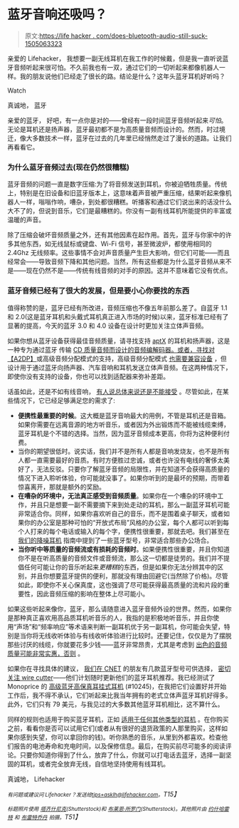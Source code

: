 # 蓝牙音响还吸吗？

> 原文:[https://life hacker . com/does-bluetooth-audio-still-suck-1505063323](https://lifehacker.com/does-bluetooth-audio-still-suck-1505063323)

亲爱的 Lifehacker，
我想要一副无线耳机在我工作的时候戴，但是我一直听说蓝牙音频听起来很可怕。不久前我也有一双，通过它们的一切听起来都像机器人一样。我的朋友说他们已经走了很长的路。结论是什么？这年头蓝牙耳机好听吗？

Watch

真诚地，
蓝牙

亲爱的蓝牙，
好吧，有一点你是对的——曾经有一段时间蓝牙音频听起来*可怕*。无论是耳机还是扬声器，蓝牙最初都不是为高质量音频而设计的。然而，时过境迁，像大多数技术一样，蓝牙在过去的几年里已经悄然走过了漫长的道路。让我们再看看它。

### 为什么蓝牙音频过去(现在仍然很糟糕)

蓝牙音频的问题一直是数字压缩:为了将音频发送到耳机，你被迫牺牲质量。传统上，特别是在旧设备和旧蓝牙版本上，这意味着声音被严重压缩，结果听起来像机器人一样，嗡嗡作响，嘈杂，到处都很糟糕。听播客和通过它们说出来的话没什么大不了的，但说到音乐，它们是最糟糕的。你没有一副有线耳机所能提供的丰富或温暖的声音。

除了压缩会破坏音频质量之外，还有其他因素在起作用。首先，蓝牙与你家中的许多其他东西，如无线鼠标或键盘、Wi-Fi 信号，甚至微波炉，都使用相同的 2.4Ghz 无线频率。这些事情不会对声音质量产生巨大影响，但它们可能——而且经常会——导致音频下降和其他问题。当然，所有这些都是为什么蓝牙音频从来不是——现在仍然不是——传统有线音频的对手的原因。这并不意味着它没有优点。

### 蓝牙音频已经有了很大的发展，但是要小心你要找的东西

值得称赞的是，蓝牙已经有所改进，音频压缩也不像五年前那么差了。自蓝牙 1.1 和 2.0(这是蓝牙耳机和头戴式耳机真正进入市场的时候)以来，蓝牙标准已经有了显著的提高，今天的蓝牙 3.0 和 4.0 设备在设计时更加关注立体声音频。

如果你想从蓝牙设备获得最佳音频质量，请寻找支持 [aptX](http://en.wikipedia.org/wiki/AptX) 的耳机和扬声器，这是一种专为通过蓝牙 传输 [CD 质量音频而设计的音频编解码器。或者，寻找对](http://www.csr.com/products/60/aptx)[【A2DP】](http://en.wikipedia.org/wiki/Bluetooth_profile#Advanced_Audio_Distribution_Profile_.28A2DP.29)或高级音频分配模式的支持，高级音频分配模式 [也需要兼容设备](http://www.mobileburn.com/definition.jsp?term=A2DP) ，但设计用于通过蓝牙向扬声器、汽车音响和耳机发送立体声音频。在这两种情况下，即使你没有支持的设备，你也可以找到适配器来弥补差距。

话虽如此，还是不如有线音响， [有人说总体来说还是不能接受](http://www.avsforum.com/t/1483831/quality-of-bluetooth-audio-these-days) 。尽管如此，在某些情况下，它已经足够满足您的需求了:

*   **便携性最重要的时候**。这大概是蓝牙音响最大的用例，不管是耳机还是音箱。如果你需要在远离音源的地方听音乐，或者因为外出锻炼而不能被线缆束缚，蓝牙耳机是个不错的选择。当然，因为蓝牙音频成本更高，你将为这种便利付费。
*   当你的期望很低时。说实话，我们并不是所有人都是音响发烧友，也不是所有人都一直需要最好的音质。有时方便胜过忠诚，或者也许没有电线的奢侈太美好了，无法反驳。只要你了解蓝牙音频的局限性，并在知道不会获得高质量的情况下进入聆听体验，你可能就没事了。如果你听到的是最坏的预期，而带着惊喜离开，那就是额外的奖励。
*   **在嘈杂的环境中，无法真正感受到音频质量**。如果你在一个嘈杂的环境中工作，并且只是想要一副不需要摘下来到处走动的耳机，那么一副蓝牙耳机可能非常适合你。同样，如果你喜欢听自己的音乐，而不是围着桌子聊天，或者如果你的办公室是那种可怕的“开放式布局”风格的办公室，每个人都可以听到每个人打来的每个电话或输入的每个字，便携性很重要，那就去吧。我们甚至在 [我们的降噪耳机](http://lifehacker.com/how-do-i-choose-the-best-noise-cancelling-headphones-511026873) 指南中提到了一些蓝牙型号，非常适合那些办公场合。
*   **当你听中等质量的音频流或有损耗的音频时**。如果便携性很重要，并且你知道你不是在听高质量的音频文件或音频流，那么这一切都是徒劳的。我们并不提倡任何可能让你的音乐听起来*更糟糕*的东西，但是如果你无法分辨其中的区别，并且你想要蓝牙提供的便利，那就没有理由回避它(当然除了价格)。尽管如此，即使你不关心保真度，这也强调了尽可能获得最高质量的流和片段的重要性，因此音频压缩的影响在整体上尽可能小。

如果这些听起来像你，蓝牙，那么请随意进入蓝牙音频外设的世界。然而，如果你是那种真正喜欢用高品质耳机听音乐的人，我指的是积极地听音乐，并且你使用“声场”和“频率响应”等术语来判断一副耳机优于另一副耳机，你可能会失望，特别是当你将无线收听体验与有线收听体验进行比较时。还要记住，仅仅是为了摆脱那些讨厌的线缆，你就要花多少钱——蓝牙非常昂贵，尤其是考虑到 [出色的音频质量可能非常实惠，否则](https://lifehacker.com/the-best-headphones-you-can-buy-under-20-1480550409) 。

如果你在寻找具体的建议， [我们在 CNET](http://reviews.cnet.com/best-stereo-bluetooth-headphones/) 的朋友有几款蓝牙型号可供选择， [密切关注 wire cutter](http://thewirecutter.com/reviews/best-bluetooth-headphones-under-150/)——他们计划随时更新他们的蓝牙耳机推荐。我已经测试了 Monoprice 的 [高级蓝牙高保真耳挂式耳机](http://www.monoprice.com/Search?keyword=10245%E2%80%8E) (#10245)，在我把它们设置好并开始工作后，我不得不承认，它们听起来比我当年拥有的老式立体声蓝牙耳机好得多。此外，它们只有 79 美元，与我见过的大多数其他蓝牙耳机相比，这不算什么。

同样的规则也适用于购买蓝牙耳机，正如 [适用于任何其他类型的耳机](https://lifehacker.com/how-to-choose-the-perfect-pair-of-headphones-5800772) 。在你购买之前，看看你是否可以试用它们(或者从有很好的退货政策的人那里购买，这样如果你感到失望，你可以拿回你的钱)。听你熟悉的音乐，从里到外都喜欢。检查他们报告的电池寿命和充电时间，以及保修信息。最后，在购买前尽可能多的阅读评论。只要你知道你得到了什么，放弃了什么，你就可以打电话去蓝牙，选择一副坚固的耳机，或者完全放弃无线，自信地坚持使用有线耳机。

真诚地，
Lifehacker

*<small>有问题或建议问 Lifehacker？发送给</small>*[*<small>tips+asklh@lifehacker.com</small>*](mailto:tips+asklh@lifehacker.com)*<small>。</small>T15】*

*<small>标题照片使用</small>* [*<small>塔齐什尼克</small>*](http://www.shutterstock.com/pic.mhtml?id=125978510&src=id)*<small>(Shutterstock)和</small>* [*<small>布莱恩·所罗门</small>*](http://www.shutterstock.com/pic.mhtml?id=141596785&src=id)*<small>(Shutterstock)。其他照片由</small>* [*<small>约什哈雷特</small>*](http://www.flickr.com/photos/hyku/1322207721/) *<small>和</small>* [*<small>布雷特乔丹</small>*](http://www.flickr.com/photos/x1brett/5912152012/) *<small>拍摄。</small>T51】*